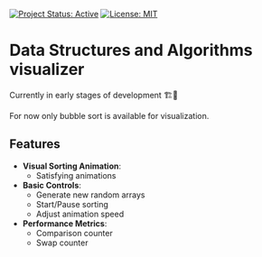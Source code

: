[![Project Status: Active](https://img.shields.io/badge/status-active-brightgreen)]()
[![License: MIT](https://img.shields.io/badge/license-MIT-blue)](LICENSE)

# Data Structures and Algorithms visualizer
Currently in early stages of development 🏗️👷

For now only bubble sort is available for visualization.

## Features

- **Visual Sorting Animation**:
  - Satisfying animations
- **Basic Controls**:
  - Generate new random arrays
  - Start/Pause sorting
  - Adjust animation speed
- **Performance Metrics**:
  - Comparison counter
  - Swap counter
